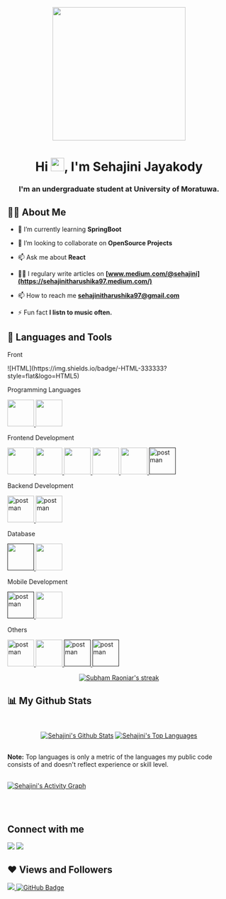 <!-- git remote add origin https://github.com/sehajini1/sehajini1.git
git branch -M main
git push -u origin main -->

<p align="center"><a align="center" style="center" href="#"><img width="300px" height="auto" align="center" src="https://mir-s3-cdn-cf.behance.net/project_modules/disp/601014116770475.6068beff4640a.gif" height="175px"/></a></p>

<!-- https://i.gifer.com/origin/bc/bca56ffe4a6e2910237482982aa856fe.gif 

-->
<!-- https://i.gifer.com/origin/bc/bca56ffe4a6e2910237482982aa856fe.gif 

-->

<h1 align="center">Hi <img src="https://raw.githubusercontent.com/MartinHeinz/MartinHeinz/master/wave.gif" width="30px">, I'm Sehajini Jayakody</h1>
<h3 align="center">I'm an undergraduate student at University of Moratuwa.</h3>

## 🙋‍♂️ About Me

<!-- - 🔭 I’m currently working on **[Covid-19 Tracker](https://covid-19-tracker-e4bda.web.app/)** -->

- 🌱 I’m currently learning **SpringBoot**

- 👯 I’m looking to collaborate on **OpenSource Projects**

- 📫 Ask me about **React**

- 👨‍💻 I regulary write articles on **[www.medium.com/@sehajini](https://sehajinitharushika97.medium.com/)**

<!-- - 👨‍💻 All of my projects are available at **[My Portfolio](https://subhamraoniar.com)** -->

- 📫 How to reach me **sehajinitharushika97@gmail.com**

- ⚡ Fun fact **I listn to music often.**

## 🚀 Languages and Tools
<p>Front</p>
![HTML](https://img.shields.io/badge/-HTML-333333?style=flat&logo=HTML5)
<p align="left">
    <p>Programming Languages</p>
    <a href="https://www.w3.org/html/" target="_blank"> <img src="https://toppng.com/uploads/preview/c-programming-icon-c-programming-language-logo-11562945679duaxtn3yq0.png" width="60px"/> </a>
    <a href="https://www.java.com" target="_blank"> <img src="https://img.icons8.com/color/48/000000/java-coffee-cup-logo.png" width="60px"/> </a>
    <p>Frontend Development</p>
    <a href="https://www.w3.org/html/" target="_blank"> <img src="https://img.icons8.com/color/48/000000/html-5.png" width="60px"/> </a>
    <a href="https://www.w3schools.com/css/" target="_blank"> <img src="https://img.icons8.com/color/48/000000/css3.png" width="60px"/> </a>
    <a href="https://developer.mozilla.org/en-US/docs/Web/JavaScript" target="_blank"> <img src="https://img.icons8.com/color/48/000000/javascript.png" width="60px"/> </a>
    <a href="https://reactjs.org/" target="_blank"> <img src="https://img.icons8.com/color/48/000000/react-native.png" width="60px"/> </a>
    <a href="https://sass-lang.com/documentation/" target="_blank"> <img src="https://img.icons8.com/color/48/000000/sass.png" width="60px"/> </a>
    <a href="" target="_blank"> <img src="https://www.vectorlogo.zone/logos/getbootstrap/getbootstrap-icon.svg" alt="postman" width="60px"/> </a>
    <p>Backend Development</p>
    <a href="https://postman.com" target="_blank"> <img src="https://img.icons8.com/color/48/000000/golang.png" alt="postman" width="60px"/> </a>
    <a href="https://postman.com" target="_blank"> <img src="https://i0.wp.com/chelseatroy.com/wp-content/uploads/2015/09/spring.png?fit=340%2C340&ssl=1" alt="postman" width="60px"/> </a>
    <p>Database</p>
    <a href="" target="_blank"> <img src="https://img.icons8.com/external-tal-revivo-shadow-tal-revivo/48/000000/external-mongodb-a-cross-platform-document-oriented-database-program-logo-shadow-tal-revivo.png" width="60px"/> </a>
    <!-- <a style="padding-right:8px;" href="" target="_blank">  </a> -->
    <a  href="https://www.mysql.com/" target="_blank"> <img src="https://img.icons8.com/fluent/50/000000/mysql-logo.png" width="60px"/> </a>
    <p>Mobile Development</p>
    <a href="" target="_blank"> <img src="https://www.vectorlogo.zone/logos/android/android-icon.svg" alt="postman" width="60px"/> </a>
    <a href="https://www.w3.org/html/" target="_blank"> <img src="https://www.vectorlogo.zone/logos/flutterio/flutterio-icon.svg" width="60px"/> </a>
    <!-- <a href="" target="_blank"> <img src="https://www.vectorlogo.zone/logos/flutterio/flutterio-icon.svg" alt="postman" width="45" height="45"/> </a> -->
    <p>Others</p>
    <a href="https://postman.com" target="_blank"> <img src="https://www.vectorlogo.zone/logos/getpostman/getpostman-icon.svg" alt="postman" width="60px"/> </a>
    <a href="https://git-scm.com/" target="_blank"> <img src="https://img.icons8.com/color/48/000000/git.png" width="60px"/> </a> 
    <a href="" target="_blank"> <img src="https://img.icons8.com/color/50/000000/arduino.png" alt="postman" width="60px"/> </a>
    <a href="" target="_blank"> <img src="https://www.vectorlogo.zone/logos/figma/figma-icon.svg" alt="postman" width="60px"/> </a>  
    <!-- <a><img src="https://img.icons8.com/color/50/000000/arduino.png"/></a>
    <a><img src="https://www.vectorlogo.zone/logos/figma/figma-icon.svg" width="50px"/></a> -->
    
    

</p>

 <!-- [![React Badge](https://img.shields.io/badge/-React-61DBFB?style=for-the-badge&labelColor=black&logo=react&logoColor=61DBFB)](#)  [![Javascript Badge](https://img.shields.io/badge/-Javascript-F0DB4F?style=for-the-badge&labelColor=black&logo=javascript&logoColor=F0DB4F)](#) [![Typescript Badge](https://img.shields.io/badge/-Typescript-007acc?style=for-the-badge&labelColor=black&logo=typescript&logoColor=007acc)](#) [![Nodejs Badge](https://img.shields.io/badge/-Nodejs-3C873A?style=for-the-badge&labelColor=black&logo=node.js&logoColor=3C873A)](#) [![GraphQL Badge](https://img.shields.io/badge/-GraphQl-e535ab?style=for-the-badge&labelColor=black&logo=node.js&logoColor=e535ab)](#) 
<br/> -->

<p align="center">
    <a href="https://github.com/sehajini1/github-readme-streak-stats">
        <img title="🔥 Get streak stats for your profile at git.io/streak-stats" alt="Subham Raoniar's streak" src="https://github-readme-streak-stats.herokuapp.com/?user=sehajini1&theme=black-ice&hide_border=true&stroke=0000&background=060A0CD0"/>
    </a>
</p>

## 📊 My Github Stats

  <br/>
  <p align="center"><a href="https://github.com/sehajini1/github-readme-stats"><img alt="Sehajini's Github Stats" src="https://github-readme-stats.vercel.app/api?username=sehajini1&show_icons=true&count_private=true&theme=react&hide_border=true&bg_color=0D1117" /></a>
   <a href="https://github.com/sehajini1/github-readme-stats"><img alt="Sehajini's Top Languages" src="https://github-readme-stats.vercel.app/api/top-langs/?username=sehajini1&langs_count=8&count_private=true&layout=compact&theme=react&hide_border=true&bg_color=0D1117" /></a>
  </p>

  <br/>
  <b>Note:</b> Top languages is only a metric of the languages my public code consists of and doesn't reflect experience or skill level.

<br/>
<br/>

<a href="https://github.com/sehajini1/github-readme-activity-graph"><img alt="Sehajini's Activity Graph" src="https://activity-graph.herokuapp.com/graph?username=sehajini1&bg_color=0D1117&color=5BCDEC&line=5BCDEC&point=FFFFFF&hide_border=true" /></a>

<br/>
<br/>

## Connect with me

<p align="left">

<a href = "https://www.linkedin.com/in/sehajini-jayakody-3116b71b3/"><img src="https://img.icons8.com/fluent/48/000000/linkedin.png"/></a>
<a href = "https://twitter.com/sehajini"><img src="https://img.icons8.com/fluent/48/000000/twitter.png"/></a>

</p>

## ❤ Views and Followers

<a href="https://github.com/Meghna-DAS/github-profile-views-counter">
    <img src="https://komarev.com/ghpvc/?username=sehajini1">
</a>
<a href="https://github.com/sehajini1?tab=followers"><img src="https://img.shields.io/github/followers/sehajini1?label=Followers&style=social" alt="GitHub Badge"></a>
